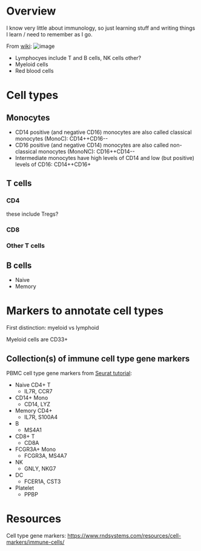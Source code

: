 # Overview
I know very little about immunology, so just learning stuff and writing things I learn / need to remember as I go.

From [wiki](https://en.wikipedia.org/wiki/Haematopoiesis):
![image](https://user-images.githubusercontent.com/25035866/213349144-120e539b-7483-4a26-a094-fa0fd1817edd.png)

* Lymphocyes include T and B cells, NK cells other?
* Myeloid cells
* Red blood cells

# Cell types

## Monocytes
* CD14 positive (and negative CD16) monocytes are also called classical monocytes (MonoC): CD14++CD16--
* CD16 positive (and negative CD14) monocytes are also called non-classical monocytes (MonoNC): CD16++CD14--
* Intermediate monocytes have high levels of CD14 and low (but positive) levels of CD16: CD14++CD16+

## T cells

### CD4

these include Tregs?

### CD8

### Other T cells

## B cells
* Naive
* Memory

# Markers to annotate cell types

First distinction: myeloid vs lymphoid

Myeloid cells are CD33+

## Collection(s) of immune cell type gene markers

PBMC cell type gene markers from [Seurat tutorial](https://satijalab.org/seurat/articles/pbmc3k_tutorial.html):

* Naive CD4+ T
  * IL7R, CCR7
* CD14+ Mono
  * CD14, LYZ	      
* Memory CD4+
  * IL7R, S100A4 
* B 	  
  * MS4A1
* CD8+ T
  * CD8A	
* FCGR3A+ Mono          
  * FCGR3A, MS4A7	
* NK 
  * GNLY, NKG7
* DC
  * FCER1A, CST3
* Platelet
  * PPBP	          

# Resources
Cell type gene markers: https://www.rndsystems.com/resources/cell-markers/immune-cells/
